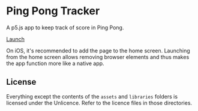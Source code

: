 # Ping Pong Tracker
A p5.js app to keep track of score in Ping Pong.

[Launch](https://seeker14491.github.io/ping-pong/)

On iOS, it's recommended to add the page to the home screen. Launching from the home screen allows removing browser elements and thus makes the app function more like a native app.

## License
Everything except the contents of the `assets` and `libraries` folders is licensed under the Unlicence. Refer to the licence files in those directories.